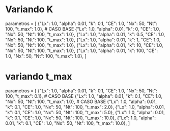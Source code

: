# Variando K
parametros = [
    {"Lx": 1.0, "alpha": 0.01, "k": 0.1, "CE": 1.0, "Nx": 50, "Nt": 100, "t_max": 1.0}, # CASO BASE
    {"Lx": 1.0, "alpha": 0.01, "k": 0, "CE": 1.0, "Nx": 50, "Nt": 100, "t_max": 1.0},
    {"Lx": 1.0, "alpha": 0.01, "k": 0.5, "CE": 1.0, "Nx": 50, "Nt": 100, "t_max": 1.0},
    {"Lx": 1.0, "alpha": 0.01, "k": 1, "CE": 1.0, "Nx": 50, "Nt": 100, "t_max": 1.0},
    {"Lx": 1.0, "alpha": 0.01, "k": 10, "CE": 1.0, "Nx": 50, "Nt": 100, "t_max": 1.0},
    {"Lx": 1.0, "alpha": 0.01, "k": 100, "CE": 1.0, "Nx": 50, "Nt": 100, "t_max": 1.0},
]

# variando t_max

parametros = [
    {"Lx": 1.0, "alpha": 0.01, "k": 0.1, "CE": 1.0, "Nx": 50, "Nt": 100, "t_max": 0.1}, # CASO BASE
    {"Lx": 1.0, "alpha": 0.01, "k": 0.1, "CE": 1.0, "Nx": 50, "Nt": 100, "t_max": 1.0}, # CASO BASE
    {"Lx": 1.0, "alpha": 0.01, "k": 0.1, "CE": 1.0, "Nx": 50, "Nt": 100, "t_max": 2.0},
    {"Lx": 1.0, "alpha": 0.01, "k": 0.1, "CE": 1.0, "Nx": 50, "Nt": 100, "t_max": 5.0},
    {"Lx": 1.0, "alpha": 0.01, "k": 0.1, "CE": 1.0, "Nx": 50, "Nt": 100, "t_max": 10.0}, 
    {"Lx": 1.0, "alpha": 0.01, "k": 0.1, "CE": 1.0, "Nx": 50, "Nt": 100, "t_max": 10.0}, 
]